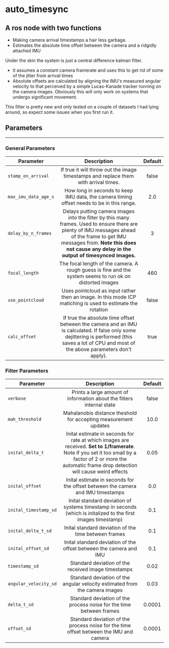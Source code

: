# auto_timesync

## A ros node with two functions
- Making camera arrival timestamps a hair less garbage.
- Estimates the absolute time offset between the camera and a ridgidly attached IMU

Under the skin the system is just a central difference kalman filter.
- It assumes a constant camera framerate and uses this to get rid of some of the jitter from arrival times
- Absolute offsets are calculated by aligning the IMU's measured angular velocity to that perceived by a simple Lucas-Kanade tracker running on the camera images. Obviously this will only work on systems that undergo significant movement.

This filter is pretty new and only tested on a couple of datasets I had lying around, so expect some issues when you first run it.

## Parameters
------

### General Parameters
| Parameter | Description | Default |
| --------------------  |:-----------:| :-------:|
| `stamp_on_arrival` |  If true it will throw out the image timestamps and replace them with arrival times. | false |
| `max_imu_data_age_s` | How long in seconds to keep IMU data, the camera timing offset needs to be in this range. | 2.0 |
| `delay_by_n_frames` | Delays putting camera images into the filter by this many frames. Used to ensure there are plenty of IMU messages ahead of the frame to get IMU messages from. **Note this does not cause any delay in the output of timesynced images.** | 3 |
| `focal_length` | The focal length of the camera. A rough guess is fine and the system seems to run ok on distorted images | 460 |
| `use_pointcloud` | Uses pointcloud as input rather then an image. In this mode ICP matiching is used to estimate the rotation | false |
| `calc_offset` | If true the absolute time offset between the camera and an IMU is calculated. If false only some dejittering is performed (this saves a lot of CPU and most of the above parameters don't apply). | true |

### Filter Parameters
| Parameter | Description | Default |
| --------------------  |:-----------:| :-------:|
| `verbose` |  Prints a large amount of information about the filters internal state | false |
| `mah_threshold` | Mahalanobis distance theshold for accepting measurement updates | 10.0 |
| `inital_delta_t` | Inital estimate in seconds for rate at which images are received. **Set to 1/framerate**. Note if you set it too small by a factor of 2 or more the automatic frame drop detection will cause weird effects | 0.05 |
| `inital_offset` | Inital estimate in seconds for the offset between the camera and IMU timestamps | 0.0 |
| `inital_timestamp_sd` | Inital standard deviation of systems timestamp in seconds (which is initalized to the first images timestamp) | 0.1 |
| `inital_delta_t_sd` | Inital standard deviation of the time between frames | 0.1 |
| `inital_offset_sd` | Inital standard deviation of the offset between the camera and IMU | 0.1 |
| `timestamp_sd` | Standard deviation of the received image timestamps | 0.02 |
| `angular_velocity_sd` | Standard deviation of the angular velocity estimated from the camera images | 0.03 |
| `delta_t_sd` | Standard deviation of the process noise for the time between frames | 0.0001 |
| `offset_sd` | Standard deviation of the process noise for the time offset between the IMU and camera | 0.0001 |

